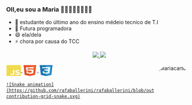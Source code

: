 ### OII,eu sou a Maria 🎀✨🧚🏻‍♀️👩🏻‍💻


- 🔭 estudante do último ano do ensino médeio tecnico de T.I
- 🌱 Futura programadora
- 😄 ela/dela 
- ⚡ chora por causa do TCC

<div align="center">
  <a href="https://github.com/rafaballerini">
  <img height="180em" src="https://github-readme-stats.vercel.app/api?username=MariaVezetiev&show_icons=true&theme=jolly&include_all_commits=true&count_private=true"/>
  <img height="180em" src="https://github-readme-stats.vercel.app/api/top-langs/?username=MariaVezetiev&layout=compact&langs_count=7&theme=jolly"/>
</div>
  <div style="display: inline_block"><br>
  <img align="center" alt="Rafa-Js" height="30" width="40" src="https://raw.githubusercontent.com/devicons/devicon/master/icons/javascript/javascript-plain.svg">
  <img align="center" alt="Rafa-HTML" height="30" width="40" src="https://raw.githubusercontent.com/devicons/devicon/master/icons/html5/html5-original.svg">
  <img align="center" alt="Rafa-CSS" height="30" width="40" src="https://raw.githubusercontent.com/devicons/devicon/master/icons/css3/css3-original.svg">
  <img align="right" alt="Mariacartoon" height="150" style="border-radius:50px;" src="https://i.picasion.com/pic92/61ab479f7a64c1fce5bfe8fd8b0a95ad.gif">
</div>
  
    ![Snake animation](https://github.com/rafaballerini/rafaballerini/blob/output/github-contribution-grid-snake.svg)
